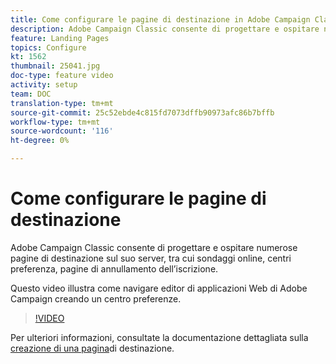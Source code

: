 ```yaml
---
title: Come configurare le pagine di destinazione in Adobe Campaign Classic
description: Adobe Campaign Classic consente di progettare e ospitare numerose pagine di destinazione sul suo server, tra cui sondaggi online, centri preferenza, pagine di annullamento dell’iscrizione. Questo video illustra come navigare  editor di applicazioni Web di Adobe Campaign creando un centro preferenze.
feature: Landing Pages
topics: Configure
kt: 1562
thumbnail: 25041.jpg
doc-type: feature video
activity: setup
team: DOC
translation-type: tm+mt
source-git-commit: 25c52ebde4c815fd7073dffb90973afc86b7bffb
workflow-type: tm+mt
source-wordcount: '116'
ht-degree: 0%

---
```



# Come configurare le pagine di destinazione

Adobe Campaign Classic consente di progettare e ospitare numerose pagine di destinazione sul suo server, tra cui sondaggi online, centri preferenza, pagine di annullamento dell’iscrizione.

Questo video illustra come navigare  editor di applicazioni Web di Adobe Campaign creando un centro preferenze.

>[!VIDEO](https://video.tv.adobe.com/v/25041?quality=12)

Per ulteriori informazioni, consultate la documentazione dettagliata sulla [creazione di una pagina](https://docs.adobe.com/content/help/en/campaign-classic/using/designing-content/editing-html-content/creating-a-landing-page.html)di destinazione.
